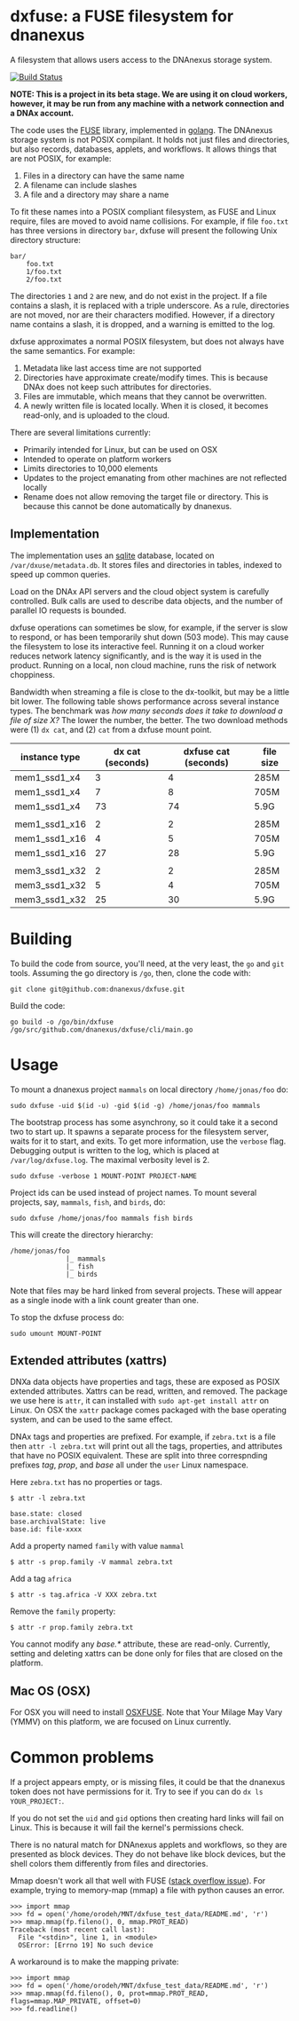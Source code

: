 # dxfuse: a FUSE filesystem for dnanexus

A filesystem that allows users access to the DNAnexus storage system.

[![Build Status](https://travis-ci.org/dnanexus/dxfuse.svg?branch=master)](https://travis-ci.org/dnanexus/dxfuse)

**NOTE: This is a project in its beta stage. We are using it on cloud workers, however, it may be run from any machine with a network connection and a DNAx account.**

The code uses the [FUSE](https://bazil.org/fuse/)
library, implemented in [golang](https://golang.org). The DNAnexus
storage system is not POSIX compilant. It holds not just files and
directories, but also records, databases, applets, and workflows. It
allows things that are not POSIX, for example:
1. Files in a directory can have the same name
2. A filename can include slashes
3. A file and a directory may share a name

To fit these names into a POSIX compliant filesystem, as FUSE and
Linux require, files are moved to avoid name collisions. For example,
if file `foo.txt` has three versions in directory `bar`, dxfuse will
present the following Unix directory structure:

```
bar/
    foo.txt
    1/foo.txt
    2/foo.txt
```

The directories `1` and `2` are new, and do not exist in the
project. If a file contains a slash, it is replaced with a triple
underscore. As a rule, directories are not moved, nor are their
characters modified. However, if a directory name contains a slash, it
is dropped, and a warning is emitted to the log.

dxfuse approximates a normal POSIX filesystem, but does not always have the same semantics. For example:
1. Metadata like last access time are not supported
2. Directories have approximate create/modify times. This is because DNAx does not keep such attributes for directories.
3. Files are immutable, which means that they cannot be overwritten.
4. A newly written file is located locally. When it is closed, it becomes read-only, and is uploaded to the cloud.

There are several limitations currently:
- Primarily intended for Linux, but can be used on OSX
- Intended to operate on platform workers
- Limits directories to 10,000 elements
- Updates to the project emanating from other machines are not reflected locally
- Rename does not allow removing the target file or directory. This is because this cannot be
  done automatically by dnanexus.

## Implementation

The implementation uses an [sqlite](https://www.sqlite.org/index.html)
database, located on `/var/dxuse/metadata.db`. It stores files and
directories in tables, indexed to speed up common queries.

Load on the DNAx API servers and the cloud object system is carefully controlled. Bulk calls
are used to describe data objects, and the number of parallel IO requests is bounded.

dxfuse operations can sometimes be slow, for example, if the server is
slow to respond, or has been temporarily shut down (503 mode). This
may cause the filesystem to lose its interactive feel. Running it on a
cloud worker reduces network latency significantly, and is the way it
is used in the product. Running on a local, non cloud machine, runs
the risk of network choppiness.

Bandwidth when streaming a file is close to the dx-toolkit, but may be a
little bit lower. The following table shows performance across several
instance types. The benchmark was *how many seconds does it take to
download a file of size X?* The lower the number, the better. The two
download methods were (1) `dx cat`, and (2) `cat` from a dxfuse mount point.

| instance type   | dx cat (seconds) | dxfuse cat (seconds) | file size |
| ----            | ----             | ---                  |  ----     |
| mem1\_ssd1\_x4  | 3                | 4                    | 285M |
| mem1\_ssd1\_x4  | 7                | 8                    | 705M |
| mem1\_ssd1\_x4  | 73               | 74                   | 5.9G |
|                 |                  |                      |      |
| mem1\_ssd1\_x16 | 2                | 2                    | 285M |
| mem1\_ssd1\_x16 | 4                | 5                    | 705M |
| mem1\_ssd1\_x16 | 27               | 28                   | 5.9G |
|                 |                  |                      |      |
| mem3\_ssd1\_x32 | 2                | 2                    | 285M |
| mem3\_ssd1\_x32 | 5                | 4                    | 705M |
| mem3\_ssd1\_x32 | 25               | 30                   | 5.9G |


# Building

To build the code from source, you'll need, at the very least, the `go` and `git` tools.
Assuming the go directory is `/go`, then, clone the code with:
```
git clone git@github.com:dnanexus/dxfuse.git
```

Build the code:
```
go build -o /go/bin/dxfuse /go/src/github.com/dnanexus/dxfuse/cli/main.go
```

# Usage

To mount a dnanexus project `mammals` on local directory `/home/jonas/foo` do:
```
sudo dxfuse -uid $(id -u) -gid $(id -g) /home/jonas/foo mammals
```

The bootstrap process has some asynchrony, so it could take it a
second two to start up. It spawns a separate process for the filesystem
server, waits for it to start, and exits. To get more information, use
the `verbose` flag. Debugging output is written to the log, which is
placed at `/var/log/dxfuse.log`. The maximal verbosity level is 2.

```
sudo dxfuse -verbose 1 MOUNT-POINT PROJECT-NAME
```

Project ids can be used instead of project names. To mount several projects, say, `mammals`, `fish`, and `birds`, do:
```
sudo dxfuse /home/jonas/foo mammals fish birds
```

This will create the directory hierarchy:
```
/home/jonas/foo
              |_ mammals
              |_ fish
              |_ birds
```

Note that files may be hard linked from several projects. These will appear as a single inode with
a link count greater than one.

To stop the dxfuse process do:
```
sudo umount MOUNT-POINT
```

## Extended attributes (xattrs)

DNXa data objects have properties and tags, these are exposed as POSIX extended attributes. Xattrs can be read, written, and removed. The package we use here is `attr`, it can installed with `sudo apt-get install attr` on Linux. On OSX the `xattr` package comes packaged with the base operating system, and can be used to the same effect.

DNAx tags and properties are prefixed. For example, if `zebra.txt` is a file then `attr -l zebra.txt` will print out all the tags, properties, and attributes that have no POSIX equivalent. These are split into three correspnding prefixes _tag_, _prop_, and _base_ all under the `user` Linux namespace.

Here `zebra.txt` has no properties or tags.
```
$ attr -l zebra.txt

base.state: closed
base.archivalState: live
base.id: file-xxxx
```

Add a property named `family` with value `mammal`
```
$ attr -s prop.family -V mammal zebra.txt
```

Add a tag `africa`
```
$ attr -s tag.africa -V XXX zebra.txt
```

Remove the `family` property:
```
$ attr -r prop.family zebra.txt
```

You cannot modify any _base.*_ attribute, these are read-only. Currently, setting and deleting xattrs can be done only for files that are closed on the platform.

## Mac OS (OSX)

For OSX you will need to install [OSXFUSE](http://osxfuse.github.com/). Note that Your Milage May Vary (YMMV) on this platform, we are focused on Linux currently.

# Common problems

If a project appears empty, or is missing files, it could be that the dnanexus token does not have permissions for it. Try to see if you can do `dx ls YOUR_PROJECT:`.

If you do not set the `uid` and `gid` options then creating hard links will fail on Linux. This is because it will fail the kernel's permissions check.

There is no natural match for DNAnexus applets and workflows, so they are presented as block devices. They do not behave like block devices, but the shell colors them differently from files and directories.

Mmap doesn't work all that well with FUSE ([stack overflow issue](https://stackoverflow.com/questions/46839807/mmap-no-such-device)). For example, trying to memory-map (mmap) a file with python causes an error.

```
>>> import mmap
>>> fd = open('/home/orodeh/MNT/dxfuse_test_data/README.md', 'r')
>>> mmap.mmap(fp.fileno(), 0, mmap.PROT_READ)
Traceback (most recent call last):
  File "<stdin>", line 1, in <module>
  OSError: [Errno 19] No such device
```

A workaround is to make the mapping private:

```
>>> import mmap
>>> fd = open('/home/orodeh/MNT/dxfuse_test_data/README.md', 'r')
>>> mmap.mmap(fd.fileno(), 0, prot=mmap.PROT_READ, flags=mmap.MAP_PRIVATE, offset=0)
>>> fd.readline()
```
